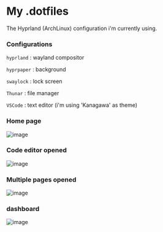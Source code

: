 # My .dotfiles

The Hyprland (ArchLinux) configuration i'm currently using.
<br>

### Configurations

```hyprland``` : wayland compositor

```hyprpaper``` : background 

```swaylock``` : lock screen

```Thunar``` : file manager

```VSCode``` : text editor (i'm using 'Kanagawa' as theme)

### Home page

![image](README-images/home.png)

### Code editor opened

![image](README-images/code.png)

### Multiple pages opened

![image](README-images/multiple.png)

### dashboard

![image](README-images/app2.png)


